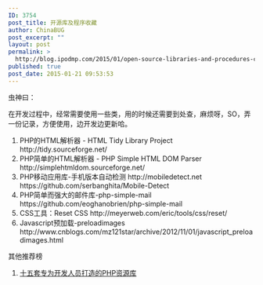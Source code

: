 ```yaml
---
ID: 3754
post_title: 开源库及程序收藏
author: ChinaBUG
post_excerpt: ""
layout: post
permalink: >
  http://blog.ipodmp.com/2015/01/open-source-libraries-and-procedures-collection.html
published: true
post_date: 2015-01-21 09:53:53
---
```

虫神曰：

在开发过程中，经常需要使用一些类，用的时候还需要到处查，麻烦呀，SO，弄一份记录，方便使用，边开发边更新哈。
<ol>
	<li>PHP的HTML解析器 - HTML Tidy Library Project
http://tidy.sourceforge.net/</li>
	<li>PHP简单的HTML解析器 - PHP Simple HTML DOM Parser
http://simplehtmldom.sourceforge.net/</li>
	<li>PHP移动应用库-手机版本自动检测
http://mobiledetect.net
https://github.com/serbanghita/Mobile-Detect</li>
	<li>PHP简单而强大的邮件库-php-simple-mail
https://github.com/eoghanobrien/php-simple-mail</li>
	<li>CSS工具：Reset CSS
http://meyerweb.com/eric/tools/css/reset/</li>
	<li>Javascript预加载-preloadimages
http://www.cnblogs.com/mz121star/archive/2012/11/01/javascript_preloadimages.html</li>
</ol>
其他推荐榜
<ol>
	<li><a href="http://developer.51cto.com/art/201508/488143_all.htm">十五套专为开发人员打造的PHP资源库</a></li>
</ol>
&nbsp;